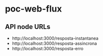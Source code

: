 # poc-web-flux

## API node URLs
 - http://localhost:3000/resposta-instantanea
 - http://localhost:3000/resposta-assincrona
 - http://localhost:3000/resposta-erro